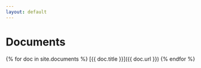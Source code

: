 ```yaml
---
layout: default
---
```


# Documents

{% for doc in site.documents %}
[{{ doc.title }}]({{ doc.url }})
{% endfor %}
